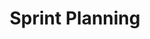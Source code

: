 ---
title: Sprint Planning
description: Guide to effective sprint planning meetings
layout: sd-single
topic: Agile Development
intro: |
  Learn how to plan and execute effective sprint planning sessions.
other_resources:
  - title: Planning Poker
    url: https://planningpoker.com
    description: Collaborative estimation tool
weight: 1
---